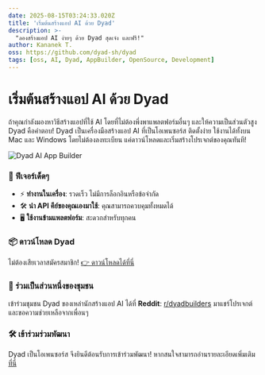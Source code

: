 ```yaml
---
date: 2025-08-15T03:24:33.020Z
title: 'เริ่มต้นสร้างแอป AI ด้วย Dyad'
description: >-
  "ลองสร้างแอป AI ง่ายๆ ด้วย Dyad สุดเจ๋ง และฟรี!"
author: Kananek T.
oss: https://github.com/dyad-sh/dyad
tags: [oss, AI, Dyad, AppBuilder, OpenSource, Development]
---
```


# เริ่มต้นสร้างแอป AI ด้วย Dyad

ถ้าคุณกำลังมองหาวิธีสร้างแอปที่ใช้ AI โดยที่ไม่ต้องพึ่งพาแพลตฟอร์มอื่นๆ และให้ความเป็นส่วนตัวสูง Dyad คือคำตอบ! Dyad เป็นเครื่องมือสร้างแอป AI ที่เป็นโอเพนซอร์ส ติดตั้งง่าย ใช้งานได้ทั้งบน Mac และ Windows โดยไม่ต้องลงทะเบียน แค่ดาวน์โหลดและเริ่มสร้างโปรเจกต์ของคุณทันที!

![Dyad AI App Builder](https://github.com/user-attachments/assets/f6c83dfc-6ffd-4d32-93dd-4b9c46d17790)

### 🚀 ฟีเจอร์เด็ดๆ

- ⚡️ **ทำงานในเครื่อง**: รวดเร็ว ไม่มีการล็อกอินหรือข้อจำกัด
- 🛠 **นำ API คีย์ของคุณเองมาใช้**: คุณสามารถควบคุมทั้งหมดได้
- 🖥️ **ใช้งานข้ามแพลตฟอร์ม**: สะดวกสำหรับทุกคน

### 📦 ดาวน์โหลด Dyad

ไม่ต้องเสียเวลาสมัครสมาชิก! [👉 ดาวน์โหลดได้ที่นี่](https://www.dyad.sh/#download)

### 🤝 ร่วมเป็นส่วนหนึ่งของชุมชน

เข้าร่วมชุมชน Dyad ของเหล่านักสร้างแอป AI ได้ที่ **Reddit**: [r/dyadbuilders](https://www.reddit.com/r/dyadbuilders/) มาแชร์โปรเจกต์และขอความช่วยเหลือจากเพื่อนๆ

### 🛠️ เข้าร่วมร่วมพัฒนา

Dyad เป็นโอเพนซอร์ส จึงยินดีต้อนรับการเข้าร่วมพัฒนา! หากสนใจสามารถอ่านรายละเอียดเพิ่มเติม [ที่นี่](./CONTRIBUTING.md)
